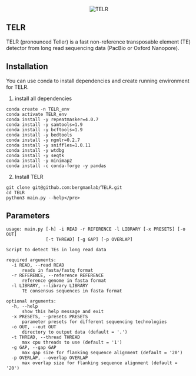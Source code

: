 <p align="center">
    <img src="https://github.com/bergmanlab/TELR/blob/master/TELR.png?raw=true" alt="TELR"/>
</p>

## TELR
TELR (pronounced Teller) is a fast non-reference transposable element (TE) detector from long read sequencing data (PacBio or Oxford Nanopore).

## Installation
You can use conda to install dependencies and create running environment for TELR.
1. install all dependencies
```
conda create -n TELR_env
conda activate TELR_env
conda install -y repeatmasker=4.0.7
conda install -y samtools=1.9
conda install -y bcftools=1.9
conda install -y bedtools
conda install -y ngmlr=0.2.7
conda install -y sniffles=1.0.11
conda install -y wtdbg
conda install -y seqtk
conda install -y minimap2
conda install -c conda-forge -y pandas
```
2. Install TELR
```
git clone git@github.com:bergmanlab/TELR.git
cd TELR
python3 main.py --help</pre>
```

## Parameters
```
usage: main.py [-h] -i READ -r REFERENCE -l LIBRARY [-x PRESETS] [-o OUT]
               [-t THREAD] [-g GAP] [-p OVERLAP]

Script to detect TEs in long read data

required arguments:
  -i READ, --read READ
      reads in fasta/fastq format
  -r REFERENCE, --reference REFERENCE
      reference genome in fasta format
  -l LIBRARY, --library LIBRARY
      TE consensus sequences in fasta format

optional arguments:
  -h, --help
      show this help message and exit
  -x PRESETS, --presets PRESETS
      parameter presets for different sequencing technologies
  -o OUT, --out OUT
      directory to output data (default = '.')
  -t THREAD, --thread THREAD
      max cpu threads to use (default = '1')
  -g GAP, --gap GAP
      max gap size for flanking sequence alignment (default = '20')
  -p OVERLAP, --overlap OVERLAP
      max overlap size for flanking sequence alignment (default = '20')
```